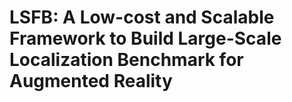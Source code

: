 # LSFB: A Low-cost and Scalable Framework to Build Large-Scale Localization Benchmark for Augmented Reality
